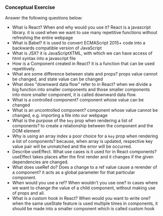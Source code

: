### Conceptual Exercise

Answer the following questions below:

- What is React? When and why would you use it?
    React is a javascript library. it is used when we want to use many repetitive functions without refreshing the entire webpage
- What is Babel?
    it is used to convert ECMAScript 2015+ code into a backwards compatible version of JavaScript
- What is JSX?
    it is JavaScriptXTML, with which we can have access of html syntax into a javascript file
- How is a Component created in React?
    it is a function that can be used repetitively.
- What are some difference between state and props?
    props value cannot be changed, and state value can be changed
- What does "downward data flow" refer to in React?
    when we divide a big function into smaller components and those smaller components into more smaller component, it is called downward data flow.
- What is a controlled component?
    component whose value can be changed
- What is an uncontrolled component?
    component whose value cannot be changed, e.g. importing a file into our webpage
- What is the purpose of the `key` prop when rendering a list of components?
    to create a relationship between the component and the DOM element
- Why is using an array index a poor choice for a `key` prop when rendering a list of components?
    because, when array is updated, respective key value pair will be unmatched and the error will be occurred.
- Describe useEffect.  What use cases is it used for in React components?
    useEffect takes places after the first render and it changes if the given dependencies are changed.
- What does useRef do?  Does a change to a ref value cause a rerender of a component?
    it acts as a global parameter for that particular component.
- When would you use a ref? When wouldn't you use one?
    in cases where we want to change the value of a child component, without making use of props and all.
- What is a custom hook in React? When would you want to write one?
    when the same useState feature is used multiple times in components, it should be made into a smaller component which is called custom hook 